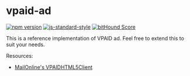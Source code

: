 # vpaid-ad

[![npm version](https://badge.fury.io/js/vpaid-ad.svg)](https://badge.fury.io/js/vpaid-ad)
[![js-standard-style](https://img.shields.io/badge/code%20style-standard-brightgreen.svg?style=flat)](https://github.com/feross/standard)
[![bitHound Score](https://www.bithound.io/github/kahwee/vpaid-ad/badges/score.svg)](https://www.bithound.io/github/kahwee/vpaid-ad)

This is a reference implementation of VPAID ad. Feel free to extend this to suit your needs.

Resources:

* [MailOnline's VPAIDHTML5Client](https://github.com/MailOnline/VPAIDHTML5Client)
